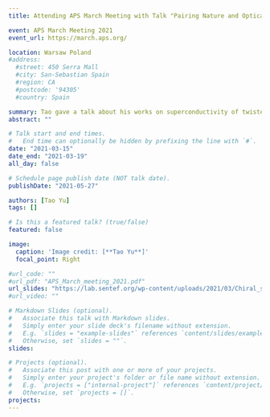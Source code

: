 ```yaml
---
title: Attending APS March Meeting with Talk "Pairing Nature and Optical Control of Superconducting State in Magic-Angle Twisted Bilayer Graphene", USA, March 15-19 (2021)

event: APS March Meeting 2021 
event_url: https://march.aps.org/

location: Warsaw Poland
#address:
  #street: 450 Serra Mall
  #city: San-Sebastian Spain
  #region: CA
  #postcode: '94305'
  #country: Spain

summary: Tao gave a talk about his works on superconductivity of twisted bilayer graphene on APS March Meeting 2021 conference.
abstract: ""

# Talk start and end times.
#   End time can optionally be hidden by prefixing the line with `#`.
date: "2021-03-15"
date_end: "2021-03-19"
all_day: false

# Schedule page publish date (NOT talk date).
publishDate: "2021-05-27"

authors: [Tao Yu] 
tags: []

# Is this a featured talk? (true/false)
featured: false

image:
  caption: 'Image credit: [**Tao Yu**]'
  focal_point: Right

#url_code: ""
#url_pdf: "APS_March_meeting_2021.pdf"
url_slides: "https://lab.sentef.org/wp-content/uploads/2021/03/Chiral_superconductivity_TBG_APS.pdf"
#url_video: ""

# Markdown Slides (optional).
#   Associate this talk with Markdown slides.
#   Simply enter your slide deck's filename without extension.
#   E.g. `slides = "example-slides"` references `content/slides/example-slides.md`.
#   Otherwise, set `slides = ""`.
slides:

# Projects (optional).
#   Associate this post with one or more of your projects.
#   Simply enter your project's folder or file name without extension.
#   E.g. `projects = ["internal-project"]` references `content/project/deep-learning/index.md`.
#   Otherwise, set `projects = []`.
projects:
---
```




